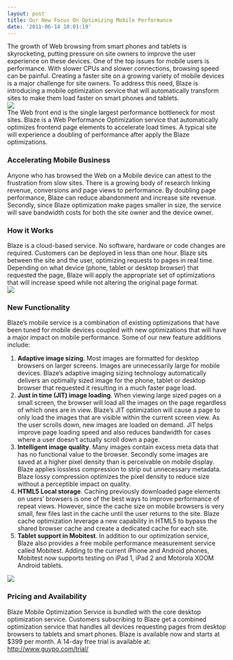```yaml
---
layout: post
title: Our New Focus On Optimizing Mobile Performance
date: '2011-06-14 10:01:19'
---
```



The growth of Web browsing from smart phones and tablets is skyrocketing, putting pressure on site owners to improve the user experience on these devices. One of the top issues for mobile users is performance. With slower CPUs and slower connections, browsing speed can be painful. Creating a faster site on a growing variety of mobile devices is a major challenge for site owners. To address this need, Blaze is introducing a mobile optimization service that will automatically transform sites to make them load faster on smart phones and tablets.  
[![](http://www.guypo.com/wp-content/uploads/2011/06/mobilefocus1.jpg)](http://www.guypo.com/wp-content/uploads/2011/06/mobilefocus1.jpg)  
 The Web front end is the single largest performance bottleneck for most sites. Blaze is a Web Performance Optimization service that automatically optimizes frontend page elements to accelerate load times. A typical site will experience a doubling of performance after apply the Blaze optimizations.

### Accelerating Mobile Business

Anyone who has browsed the Web on a Mobile device can attest to the frustration from slow sites. There is a growing body of research linking revenue, conversions and page views to performance. By doubling page performance, Blaze can reduce abandonment and increase site revenue. Secondly, since Blaze optimization make pages smaller in size, the service will save bandwidth costs for both the site owner and the device owner.

### How it Works

Blaze is a cloud-based service. No software, hardware or code changes are required. Customers can be deployed in less than one hour. Blaze sits between the site and the user, optimizing requests to pages in real time. Depending on what device (phone, tablet or desktop browser) that requested the page, Blaze will apply the appropriate set of optimizations that will increase speed while not altering the original page format.  
[![](http://www.guypo.com/wp-content/uploads/2011/06/mobilefocus2.jpg)](http://www.guypo.com/wp-content/uploads/2011/06/mobilefocus2.jpg)

### New Functionality

Blaze’s mobile service is a combination of existing optimizations that have been tuned for mobile devices coupled with new optimizations that will have a major impact on mobile performance. Some of our new feature additions include:

1. **Adaptive image sizing**. Most images are formatted for desktop browsers on larger screens. Images are unnecessarily large for mobile devices. Blaze’s adaptive imaging sizing technology automatically delivers an optimally sized image for the phone, tablet or desktop browser that requested it resulting in a much faster page load.
2. **Just in time (JIT) image loading**. When viewing large sized pages on a small screen, the browser will load all the images on the page regardless of which ones are in view. Blaze’s JIT optimization will cause a page to only load the images that are visible within the current screen view. As the user scrolls down, new images are loaded on demand. JIT helps improve page loading speed and also reduces bandwidth for cases where a user doesn’t actually scroll down a page.
3. **Intelligent image quality**. Many images contain excess meta data that has no functional value to the browser. Secondly some images are saved at a higher pixel density than is perceivable on mobile display. Blaze applies lossless compression to strip out unnecessary metadata. Blaze lossy compression optimizes the pixel density to reduce size without a perceptible impact on quality.
4. **HTML5 Local storage**. Caching previously downloaded page elements on users’ browsers is one of the best ways to improve performance of repeat views. However, since the cache size on mobile browsers is very small, few files last in the cache until the user returns to the site. Blaze cache optimization leverage a new capability in HTML5 to bypass the shared browser cache and create a dedicated cache for each site.
5. **Tablet support in Mobitest**. In addition to our optimization service, Blaze also provides a free mobile performance measurement service called Mobitest. Adding to the current iPhone and Android phones, Mobitest now supports testing on iPad 1, iPad 2 and Motorola XOOM Android tablets.

[![](http://www.guypo.com/wp-content/uploads/2011/06/mobilefocus31.jpg)](http://www.guypo.com/wp-content/uploads/2011/06/mobilefocus31.jpg)

### Pricing and Availability

Blaze Mobile Optimization Service is bundled with the core desktop optimization service. Customers subscribing to Blaze get a combined optimization service that handles all devices requesting pages from desktop browsers to tablets and smart phones. Blaze is available now and starts at $399 per month. A 14-day free trial is available at: http://www.guypo.com/trial/


